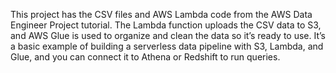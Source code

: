 

This project has the CSV files and AWS Lambda code from the AWS Data Engineer Project tutorial. The Lambda function uploads the CSV data to S3, and AWS Glue is used to organize and clean the data so it’s ready to use. It’s a basic example of building a serverless data pipeline with S3, Lambda, and Glue, and you can connect it to Athena or Redshift to run queries.



